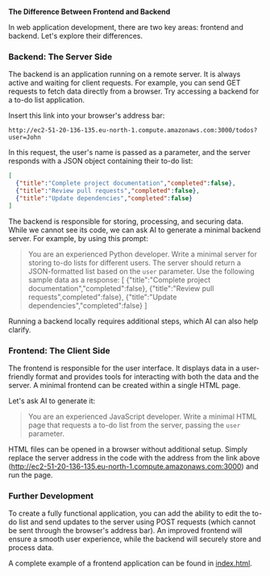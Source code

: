 **The Difference Between Frontend and Backend**

In web application development, there are two key areas: frontend and backend. Let's explore their differences.

### Backend: The Server Side
The backend is an application running on a remote server. It is always active and waiting for client requests. For example, you can send GET requests to fetch data directly from a browser. Try accessing a backend for a to-do list application.

Insert this link into your browser's address bar:

```
http://ec2-51-20-136-135.eu-north-1.compute.amazonaws.com:3000/todos?user=John
```

In this request, the user's name is passed as a parameter, and the server responds with a JSON object containing their to-do list:

```json
[
  {"title":"Complete project documentation","completed":false},
  {"title":"Review pull requests","completed":false},
  {"title":"Update dependencies","completed":false}
]
```

The backend is responsible for storing, processing, and securing data. While we cannot see its code, we can ask AI to generate a minimal backend server. For example, by using this prompt:

> You are an experienced Python developer. Write a minimal server for storing to-do lists for different users. The server should return a JSON-formatted list based on the `user` parameter. Use the following sample data as a response: [ {"title":"Complete project documentation","completed":false}, {"title":"Review pull requests",completed":false}, {"title":"Update dependencies","completed":false} ]

Running a backend locally requires additional steps, which AI can also help clarify.

### Frontend: The Client Side
The frontend is responsible for the user interface. It displays data in a user-friendly format and provides tools for interacting with both the data and the server. A minimal frontend can be created within a single HTML page.

Let's ask AI to generate it:

> You are an experienced JavaScript developer. Write a minimal HTML page that requests a to-do list from the server, passing the `user` parameter.

HTML files can be opened in a browser without additional setup. Simply replace the server address in the code with the address from the link above (http://ec2-51-20-136-135.eu-north-1.compute.amazonaws.com:3000) and run the page.

### Further Development
To create a fully functional application, you can add the ability to edit the to-do list and send updates to the server using POST requests (which cannot be sent through the browser's address bar). An improved frontend will ensure a smooth user experience, while the backend will securely store and process data.

A complete example of a frontend application can be found in [index.html](https://github.com/rubikge/todo-sample/blob/main/index.html).
